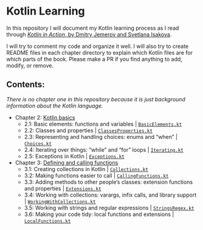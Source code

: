# Kotlin Learning
In this repository I will document my Kotlin learning process as I read through [*Kotlin in Action*, by Dmitry Jemerov and Svetlana Isakova](https://www.manning.com/books/kotlin-in-action).

I will try to comment my code and organize it well. I will also try to create README files in each chapter directory to explain which Kotlin files are for which parts of the book. Please make a PR if you find anything to add, modify, or remove.

## Contents:
*There is no chapter one in this repository because it is just background information about the Kotlin language.*
* Chapter 2: [Kotlin basics](https://github.com/MetalTurtle18/kotlin-learning/tree/main/src/main/kotlin/chapter2)
  * 2.1: Basic elements: functions and variables | [`BasicElements.kt`](https://github.com/MetalTurtle18/kotlin-learning/blob/main/src/main/kotlin/chapter2/BasicElements.kt)
  * 2.2: Classes and properties | [`ClassesProperties.kt`](https://github.com/MetalTurtle18/kotlin-learning/blob/main/src/main/kotlin/chapter2/ClassesProperties.kt)
  * 2.3: Representing and handling choices: enums and “when” | [`Choices.kt`](https://github.com/MetalTurtle18/kotlin-learning/blob/main/src/main/kotlin/chapter2/Choices.kt)
  * 2.4: Iterating over things: “while” and “for” loops | [`Iterating.kt`](https://github.com/MetalTurtle18/kotlin-learning/blob/main/src/main/kotlin/chapter2/Iterating.kt)
  * 2.5: Exceptions in Kotlin | [`Exceptions.kt`](https://github.com/MetalTurtle18/kotlin-learning/blob/main/src/main/kotlin/chapter2/Exceptions.kt)
* Chapter 3: [Defining and calling functions](https://github.com/MetalTurtle18/kotlin-learning/tree/main/src/main/kotlin/chapter3)
  * 3.1: Creating collections in Kotlin | [`Collections.kt`](https://github.com/MetalTurtle18/kotlin-learning/blob/main/src/main/kotlin/chapter3/Collections.kt)
  * 3.2: Making functions easier to call | [`CallingFunctions.kt`](https://github.com/MetalTurtle18/kotlin-learning/blob/main/src/main/kotlin/chapter3/CallingFunctions.kt)
  * 3.3: Adding methods to other people’s classes: extension functions and properties | [`Extensions.kt`](https://github.com/MetalTurtle18/kotlin-learning/blob/main/src/main/kotlin/chapter3/Extensions.kt)
  * 3.4: Working with collections: varargs, infix calls, and library support | [`WorkingWithCollections.kt`](https://github.com/MetalTurtle18/kotlin-learning/blob/main/src/main/kotlin/chapter3/WorkingWithCollections.kt)
  * 3.5: Working with strings and regular expressions | [`StringsRegex.kt`](https://github.com/MetalTurtle18/kotlin-learning/blob/main/src/main/kotlin/chapter3/StringsRegex.kt)
  * 3.6: Making your code tidy: local functions and extensions | [`LocalFunctions.kt`](https://github.com/MetalTurtle18/kotlin-learning/blob/main/src/main/kotlin/chapter3/LocalFunctions.kt)
